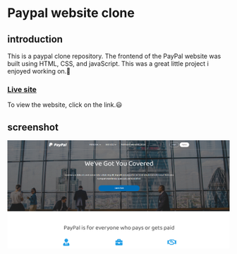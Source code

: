 
# Paypal website clone

## introduction
This is a paypal clone repository. The frontend of the PayPal website was built using HTML, CSS, and javaScript. This was a great little project i enjoyed working on.🙂

### [Live site](https://paypalcloneproject.netlify.app) 
To view the website, click on the link.😃

## screenshot
![Screenshot](https://github.com/khalidadamu/Paypal-static-website-clone/blob/main/images/paypal%20clone.png)
